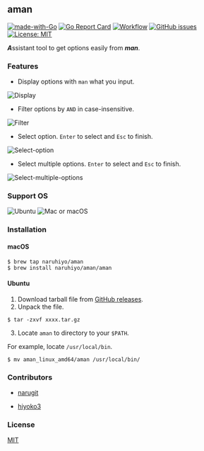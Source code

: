 ## aman

[![made-with-Go](https://img.shields.io/badge/Made%20with-Go-1f425f.svg)](https://golang.org)
[![Go Report Card](https://goreportcard.com/badge/github.com/naruhiyo/aman)](https://goreportcard.com/report/github.com/naruhiyo/aman)
[![Workflow](https://github.com/naruhiyo/aman/workflows/reviewdog/badge.svg)](https://github.com/naruhiyo/aman/actions?query=workflow%3Areviewdog)
[![GitHub issues](https://img.shields.io/github/issues/naruhiyo/aman.svg)](https://github.com/naruhiyo/aman/issues)
[![License: MIT](https://img.shields.io/badge/license-MIT-teal.svg)](https://github.com/naruhiyo/aman/blob/master/LICENSE)

***A***ssistant tool to get options easily from ***man***.

<!-- START doctoc -->
<!-- END doctoc -->

### Features

- Display options with `man` what you input.

![Display](https://user-images.githubusercontent.com/28133383/103387478-67226280-4b47-11eb-902f-34267901fd0a.gif)

- Filter options by `AND` in case-insensitive.

![Filter](https://user-images.githubusercontent.com/28133383/103393025-ffc6db80-4b63-11eb-8bc0-4512d46e0967.gif)

- Select option.
`Enter` to  select and `Esc` to finish.

![Select-option](https://user-images.githubusercontent.com/28133383/103387477-64c00880-4b47-11eb-8611-9ed28e8b3dd7.gif)

- Select multiple options.
`Enter` to select and `Esc` to finish.

![Select-multiple-options](https://user-images.githubusercontent.com/28133383/103387459-48bc6700-4b47-11eb-965a-1917ab7e1d37.gif)

### Support OS

![Ubuntu](https://img.shields.io/badge/-Ubuntu-6c272d.svg?logo=Ubuntu&style=flat-square)
![Mac or macOS](https://img.shields.io/badge/-Mac-000000.svg?logo=apple&style=flat-square)

### Installation

#### macOS

```console
$ brew tap naruhiyo/aman
$ brew install naruhiyo/aman/aman
```

#### Ubuntu

1. Download tarball file from [GitHub releases](https://github.com/naruhiyo/aman/releases/).
2. Unpack the file.

```console
$ tar -zxvf xxxx.tar.gz
```

3. Locate `aman` to directory to your `$PATH`.

For example, locate `/usr/local/bin`.

```console
$ mv aman_linux_amd64/aman /usr/local/bin/
```

### Contributors

- [narugit](https://github.com/narugit)

- [hiyoko3](https://github.com/hiyoko3)

### License

[MIT](https://github.com/naruhiyo/aman/blob/master/LICENSE)
